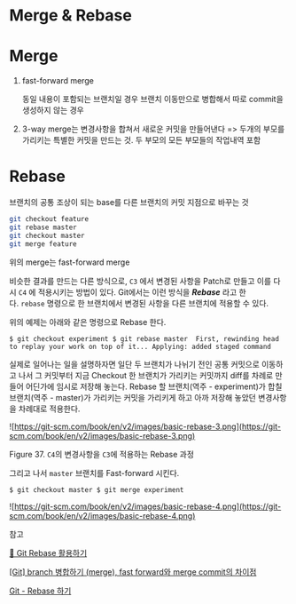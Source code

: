 # Merge & Rebase

# Merge

1. fast-forward merge

    동일 내용이 포함되는 브랜치일 경우 브랜치 이동만으로 병합해서 따로 commit을 생성하지 않는 경우 

2. 3-way merge는 변경사항을 합쳐서 새로운 커밋을 만들어낸다 
    => 두개의 부모를 가리키는 특별한 커밋을 만드는 것. 두 부모의 모든 부모들의 작업내역 포함  

# Rebase

브랜치의 공통 조상이 되는 base를 다른 브랜치의 커밋 지점으로 바꾸는 것 

```bash
git checkout feature
git rebase master
git checkout master
git merge feature 
```

위의 merge는 fast-forward merge

비슷한 결과를 만드는 다른 방식으로, `C3` 에서 변경된 사항을 Patch로 만들고 이를 다시 `C4` 에 적용시키는 방법이 있다. Git에서는 이런 방식을 ***Rebase*** 라고 한다. `rebase` 명령으로 한 브랜치에서 변경된 사항을 다른 브랜치에 적용할 수 있다.

위의 예제는 아래와 같은 명령으로 Rebase 한다.

`$ git checkout experiment
$ git rebase master 
First, rewinding head to replay your work on top of it...
Applying: added staged command`

실제로 일어나는 일을 설명하자면 일단 두 브랜치가 나뉘기 전인 공통 커밋으로 이동하고 나서 그 커밋부터 지금 Checkout 한 브랜치가 가리키는 커밋까지 diff를 차례로 만들어 어딘가에 임시로 저장해 놓는다. Rebase 할 브랜치(역주 - experiment)가 합칠 브랜치(역주 - master)가 가리키는 커밋을 가리키게 하고 아까 저장해 놓았던 변경사항을 차례대로 적용한다.

![https://git-scm.com/book/en/v2/images/basic-rebase-3.png](https://git-scm.com/book/en/v2/images/basic-rebase-3.png)

Figure 37. `C4`의 변경사항을 `C3`에 적용하는 Rebase 과정

그리고 나서 `master` 브랜치를 Fast-forward 시킨다.

`$ git checkout master
$ git merge experiment`

![https://git-scm.com/book/en/v2/images/basic-rebase-4.png](https://git-scm.com/book/en/v2/images/basic-rebase-4.png)

참고 

[🎢 Git Rebase 활용하기](https://velog.io/@godori/Git-Rebase)

[[Git] branch 병합하기 (merge), fast forward와 merge commit의 차이점](https://yuja-kong.tistory.com/51)

[Git - Rebase 하기](https://git-scm.com/book/ko/v2/Git-%EB%B8%8C%EB%9E%9C%EC%B9%98-Rebase-%ED%95%98%EA%B8%B0)
